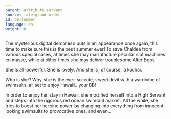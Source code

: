```yaml
---
parent: attribute.servant
source: fate-grand-order
id: bb-summer
language: en
weight: 0
---
```


The mysterious digital demoness puts in an appearance once again, this time to make sure this is the best summer ever! To save Chaldea from various special cases, at times she may manufacture peculiar slot machines en masse, while at other times she may deliver troublesome Alter Egos.

She is all-powerful. She is lovely. And she is, of course, a kouhai.

Who is she? Why, she is the ever-so-cute, sweet devil with a wardrobe of swimsuits, all set to enjoy Hawaii…your BB!

In order to enjoy her stay in Hawaii, she modified herself into a High Servant and steps into the rigorous red ocean swimsuit market.
All the while, she tries to boost her heroine power by changing into everything from innocent-looking swimsuits to provocative ones, and even…
